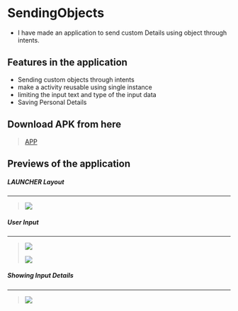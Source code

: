 # SendingObjects

* I have made an application to send custom Details using object through intents.

## Features in the application
* Sending custom objects through intents
* make a activity reusable using single instance
* limiting the input text and type of the input data
* Saving Personal Details

## Download APK from here

> [APP](https://github.com/harshitmody72/SendingObjects/blob/master/Resources/apk/debug/app-debug.apk?raw=true)

## Previews of the application

##### LAUNCHER Layout
---
> ![](https://github.com/harshitmody72/SendingObjects/blob/master/Resources/1.png)
> 

##### User Input
---
> ![](https://github.com/harshitmody72/SendingObjects/blob/master/Resources/2.png)
> 
> ![](https://github.com/harshitmody72/SendingObjects/blob/master/Resources/3.png)
> 

##### Showing Input Details
---
>![](https://github.com/harshitmody72/SendingObjects/blob/master/Resources/4.png)


